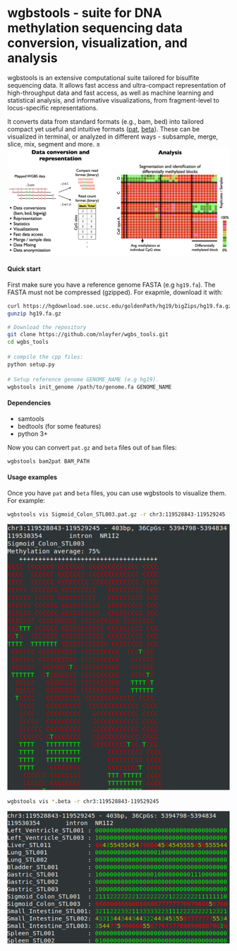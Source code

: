 # wgbstools - suite for DNA methylation sequencing data conversion, visualization, and analysis
wgbstools is an extensive computational suite tailored for bisulfite sequencing data. 
It allows fast access and ultra-compact representation of high-throughput data and fast access,
as well as machine learning and statistical analysis, and informative visualizations, 
from fragment-level to locus-specific representations.

It converts data from standard formats (e.g., bam, bed) into tailored compact yet useful and intuitive formats ([pat](docs/pat_format.md), [beta](docs/beta_format.md)).
These can be visualized in terminal, or analyzed in different ways - subsample, merge, slice, mix, segment and more.
&ge;
![alt text](docs/img/wgbstools_overview.png "wgbstools overview")

#### Quick start
First make sure you have a reference genome FASTA (e.g `hg19.fa`).
The FASTA must not be compressed (gzipped).
For exapmle, download it with:

```bash
curl https://hgdownload.soe.ucsc.edu/goldenPath/hg19/bigZips/hg19.fa.gz -o hg19.fa.gz
gunzip hg19.fa.gz
```

```bash
# Download the repository
git clone https://github.com/nloyfer/wgbs_tools.git
cd wgbs_tools

# compile the cpp files:
python setup.py

# Setup reference genome GENOME_NAME (e.g hg19).
wgbstools init_genome /path/to/genome.fa GENOME_NAME
```

#### Dependencies
- samtools
- bedtools (for some features)
- python 3+


Now you can convert `pat.gz` and `beta` files out of `bam` files:
```bash
wgbstools bam2pat BAM_PATH
```

#### Usage examples
Once you have `pat` and `beta` files, you can use wgbstools to visualize them. For example:

```bash
wgbstools vis Sigmoid_Colon_STL003.pat.gz -r chr3:119528843-119529245
```
![alt text](docs/img/pat_vis.png "pat vis example")

```bash
wgbstools vis *.beta -r chr3:119528843-119529245
```
![alt text](docs/img/beta_vis.png "beta vis example")
